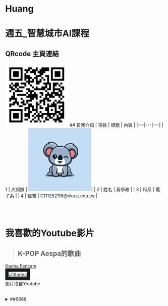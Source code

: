 # Huang
# 週五_智慧城市AI課程
## QRcode 主頁連結
<img src="CQh22G_qrcode (2).png" width="200" hieght="200">
## 自我介紹
| 項目 | 標題   | 內容                           |
|---|---|---|
| 1    | 大頭照 | <img src="123.jpg" width="200" hieght="200">|
| 2    | 姓名   | 黃學政                          |
| 3    | 科系   | 電子系                          |
| 4    | 信箱   | C111252118@nkust.edu.tw         |

<br><br>
# 我喜歡的Youtube影片
>## K-POP Aespa的歌曲

<a href ="https://youtu.be/sXeYkw4VE24?si=sWyWu7uBfLYiuMzr" target="_blank">Karina Fancam</a><br>
<a href ="https://youtu.be/sXeYkw4VE24?si=sWyWu7uBfLYiuMzr" target="_blank"><img src="https://img.youtube.com/vi/sXeYkw4VE24/sddefault.jpg" alt="Karina" width="720" hieght="360" border="10" /></a>
<br>影片取自Youtube

<br>
<details>
<summary>
##6666
</summary>
  1
  2
  3
</details>
